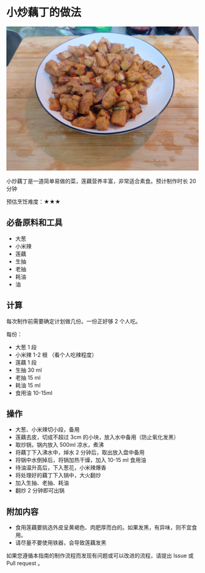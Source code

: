 
# 小炒藕丁的做法

![小炒藕丁成品](./小炒藕丁.jpg)

小炒藕丁是一道简单易做的菜，莲藕营养丰富，非常适合素食。预计制作时长 20 分钟

预估烹饪难度：★★★

## 必备原料和工具

- 大葱
- 小米辣
- 莲藕
- 生抽
- 老抽
- 耗油
- 油

## 计算

每次制作前需要确定计划做几份。一份正好够 2 个人吃。

每份：

- 大葱 1 段
- 小米辣 1-2 根 （看个人吃辣程度）
- 莲藕 1 段
- 生抽 30 ml
- 老抽 15 ml
- 耗油 15 ml
- 食用油 10-15ml

## 操作

- 大葱、小米辣切小段，备用
- 莲藕去皮，切成不超过 3cm 的小块，放入水中备用（防止氧化发黑）
- 取炒锅，锅内放入 500ml 凉水，煮沸
- 将藕丁下入沸水中，焯水 2 分钟后，取出放入盘中备用
- 将锅中水倒掉后，将锅加热干燥，加入 10-15 ml 食用油
- 待油温升高后，下入葱花，小米辣爆香
- 将处理好的藕丁下入锅中，大火翻炒
- 加入生抽、老抽、耗油
- 翻炒 2 分钟即可出锅

## 附加内容

- 食用莲藕要挑选外皮呈黄褐色、肉肥厚而白的。如果发黑，有异味，则不宜食用。
- 请尽量不要使用铁器，会导致莲藕发黑

如果您遵循本指南的制作流程而发现有问题或可以改进的流程，请提出 Issue 或 Pull request 。
